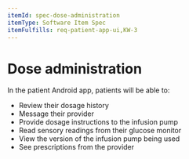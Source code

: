 ```yaml
---
itemId: spec-dose-administration
itemType: Software Item Spec
itemFulfills: req-patient-app-ui,KW-3
---
```


# Dose administration

In the patient Android app, patients will be able to:

* Review their dosage history
* Message their provider
* Provide dosage instructions to the infusion pump
* Read sensory readings from their glucose monitor
* View the version of the infusion pump being used
* See prescriptions from the provider
